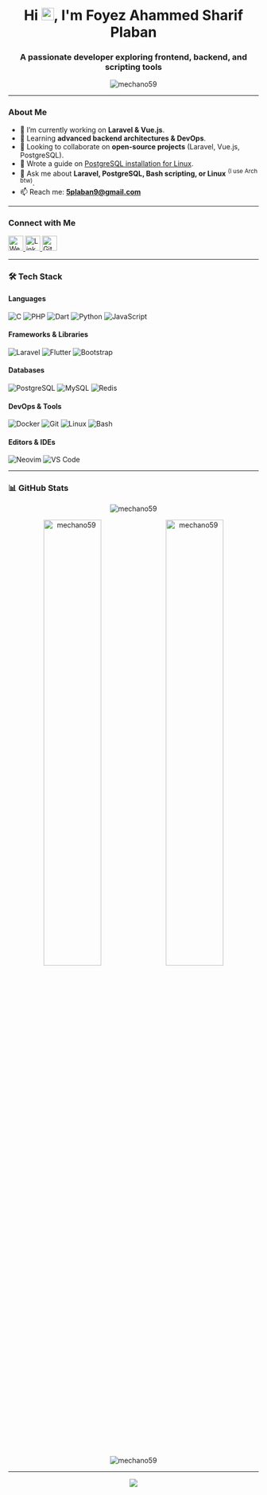 <h1 align="center">Hi <img src="https://media.giphy.com/media/hvRJCLFzcasrR4ia7z/giphy.gif" width="25">, I'm Foyez Ahammed Sharif Plaban</h1>
<h3 align="center">A passionate developer exploring frontend, backend, and scripting tools</h3>

<p align="center">
  <img src="https://komarev.com/ghpvc/?username=mechano59&label=Profile%20views&color=0e75b6&style=flat" alt="mechano59" />
</p>

---

### **About Me**  
- 🔭 I’m currently working on **Laravel & Vue.js**.  
- 🌱 Learning **advanced backend architectures & DevOps**.  
- 👯 Looking to collaborate on **open-source projects** (Laravel, Vue.js, PostgreSQL).  
- 📝 Wrote a guide on [PostgreSQL installation for Linux](https://github.com/mechano59/PostgreSQL).  
- 💬 Ask me about **Laravel, PostgreSQL, Bash scripting, or Linux** <sup>(I use Arch btw)</sup>.  
- 📫 Reach me: **5plaban9@gmail.com**  

---

### **Connect with Me**  
<p align="left">
  <a href="https://www.plaban.dev" target="_blank">
    <img src="https://img.shields.io/badge/Website-000000?style=for-the-badge&logo=About.me&logoColor=white" alt="Website" height="30"/>
  </a>
  <a href="https://bd.linkedin.com/in/5plaban9" target="_blank">
    <img src="https://img.shields.io/badge/LinkedIn-0077B5?style=for-the-badge&logo=linkedin&logoColor=white" alt="LinkedIn" height="30"/>
  </a>
  <a href="https://github.com/mechano59" target="_blank">
    <img src="https://img.shields.io/badge/GitHub-100000?style=for-the-badge&logo=github&logoColor=white" alt="GitHub" height="30"/>
  </a>
</p>

---

### **🛠️ Tech Stack**  

#### **Languages**  
![C](https://img.shields.io/badge/c-%2300599C.svg?style=for-the-badge&logo=c&logoColor=white)
![PHP](https://img.shields.io/badge/php-%23777BB4.svg?style=for-the-badge&logo=php&logoColor=white)
![Dart](https://img.shields.io/badge/dart-%230175C2.svg?style=for-the-badge&logo=dart&logoColor=white)
![Python](https://img.shields.io/badge/python-3670A0?style=for-the-badge&logo=python&logoColor=ffdd54)
![JavaScript](https://img.shields.io/badge/javascript-%23323330.svg?style=for-the-badge&logo=javascript&logoColor=%23F7DF1E)

#### **Frameworks & Libraries**  
![Laravel](https://img.shields.io/badge/laravel-%23FF2D20.svg?style=for-the-badge&logo=laravel&logoColor=white)
![Flutter](https://img.shields.io/badge/Flutter-%2302569B.svg?style=for-the-badge&logo=Flutter&logoColor=white)
![Bootstrap](https://img.shields.io/badge/bootstrap-%23563D7C.svg?style=for-the-badge&logo=bootstrap&logoColor=white)

#### **Databases**  
![PostgreSQL](https://img.shields.io/badge/postgresql-%23316192.svg?style=for-the-badge&logo=postgresql&logoColor=white)
![MySQL](https://img.shields.io/badge/mysql-%2300f.svg?style=for-the-badge&logo=mysql&logoColor=white)
![Redis](https://img.shields.io/badge/redis-%23DD0031.svg?style=for-the-badge&logo=redis&logoColor=white)

#### **DevOps & Tools**  
![Docker](https://img.shields.io/badge/docker-%230db7ed.svg?style=for-the-badge&logo=docker&logoColor=white)
![Git](https://img.shields.io/badge/git-%23F05033.svg?style=for-the-badge&logo=git&logoColor=white)
![Linux](https://img.shields.io/badge/linux-FCC624?style=for-the-badge&logo=linux&logoColor=black)
![Bash](https://img.shields.io/badge/bash-%23121011.svg?style=for-the-badge&logo=gnu-bash&logoColor=white)

#### **Editors & IDEs**  
![Neovim](https://img.shields.io/badge/Neovim-57A143?style=for-the-badge&logo=neovim&logoColor=white)
![VS Code](https://img.shields.io/badge/VS_Code-007ACC?style=for-the-badge&logo=visual-studio-code&logoColor=white)

---

### **📊 GitHub Stats**  

<p align="center">
  <img src="https://github-readme-streak-stats.herokuapp.com/?user=mechano59&theme=dark&hide_border=true" alt="mechano59" />
</p>

<p align="center">
  <img src="https://github-readme-stats.vercel.app/api?username=mechano59&show_icons=true&theme=dark&hide_border=true&count_private=true" alt="mechano59" width="48%"/>
  <img src="https://github-readme-stats.vercel.app/api/top-langs/?username=mechano59&layout=compact&theme=dark&hide_border=true" alt="mechano59" width="48%"/>
</p>

<p align="center">
  <img src="https://github-readme-activity-graph.vercel.app/graph?username=mechano59&theme=github-dark&hide_border=true" alt="mechano59" />
</p>

---

<p align="center">
  <img src="https://capsule-render.vercel.app/api?type=waving&color=gradient&height=60&section=footer" />
</p>
